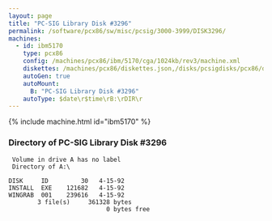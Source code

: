 ```yaml
---
layout: page
title: "PC-SIG Library Disk #3296"
permalink: /software/pcx86/sw/misc/pcsig/3000-3999/DISK3296/
machines:
  - id: ibm5170
    type: pcx86
    config: /machines/pcx86/ibm/5170/cga/1024kb/rev3/machine.xml
    diskettes: /machines/pcx86/diskettes.json,/disks/pcsigdisks/pcx86/diskettes.json
    autoGen: true
    autoMount:
      B: "PC-SIG Library Disk #3296"
    autoType: $date\r$time\rB:\rDIR\r
---
```


{% include machine.html id="ibm5170" %}

### Directory of PC-SIG Library Disk #3296

     Volume in drive A has no label
     Directory of A:\

    DISK     ID         30   4-15-92
    INSTALL  EXE    121682   4-15-92
    WINGRAB  001    239616   4-15-92
            3 file(s)     361328 bytes
                               0 bytes free
